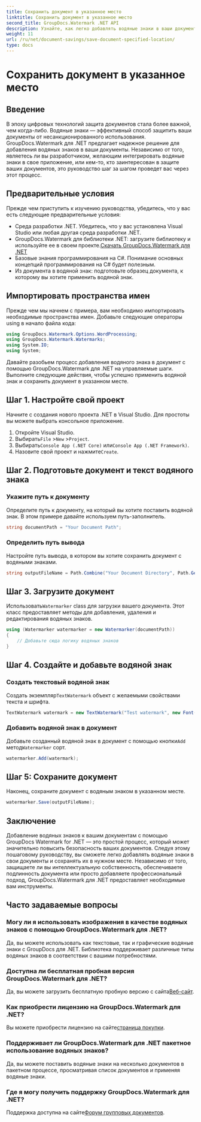 ```yaml
---
title: Сохранить документ в указанное место
linktitle: Сохранить документ в указанное место
second_title: GroupDocs.Watermark .NET API
description: Узнайте, как легко добавлять водяные знаки в ваши документы с помощью GroupDocs.Watermark для .NET, с помощью этого пошагового руководства. Повысьте безопасность документов.
weight: 11
url: /ru/net/document-savings/save-document-specified-location/
type: docs
---
```

# Сохранить документ в указанное место

## Введение
В эпоху цифровых технологий защита документов стала более важной, чем когда-либо. Водяные знаки — эффективный способ защитить ваши документы от несанкционированного использования. GroupDocs.Watermark для .NET предлагает надежное решение для добавления водяных знаков в ваши документы. Независимо от того, являетесь ли вы разработчиком, желающим интегрировать водяные знаки в свое приложение, или кем-то, кто заинтересован в защите ваших документов, это руководство шаг за шагом проведет вас через этот процесс.
## Предварительные условия
Прежде чем приступить к изучению руководства, убедитесь, что у вас есть следующие предварительные условия:
- Среда разработки .NET. Убедитесь, что у вас установлена Visual Studio или любая другая среда разработки .NET.
-  GroupDocs.Watermark для библиотеки .NET: загрузите библиотеку и используйте ее в своем проекте.[Скачать GroupDocs.Watermark для .NET](https://releases.groupdocs.com/Watermark/net/)
- Базовые знания программирования на C#. Понимание основных концепций программирования на C# будет полезным.
- Из документа в водяной знак: подготовьте образец документа, к которому вы хотите применить водяной знак.
## Импортировать пространства имен
Прежде чем мы начнем с примера, вам необходимо импортировать необходимые пространства имен. Добавьте следующие операторы using в начало файла кода:
```csharp
using GroupDocs.Watermark.Options.WordProcessing;
using GroupDocs.Watermark.Watermarks;
using System.IO;
using System;
```
Давайте разобьем процесс добавления водяного знака в документ с помощью GroupDocs.Watermark для .NET на управляемые шаги. Выполните следующие действия, чтобы успешно применить водяной знак и сохранить документ в указанном месте.
## Шаг 1. Настройте свой проект
Начните с создания нового проекта .NET в Visual Studio. Для простоты вы можете выбрать консольное приложение.
1. Откройте Visual Studio.
2.  Выбирать`File` >`New` >`Project`.
3.  Выбирать`Console App (.NET Core)` или`Console App (.NET Framework)`.
4.  Назовите свой проект и нажмите`Create`.

## Шаг 2. Подготовьте документ и текст водяного знака
### Укажите путь к документу
Определите путь к документу, на который вы хотите поставить водяной знак. В этом примере давайте используем путь-заполнитель.
```csharp
string documentPath = "Your Document Path";
```
### Определить путь вывода
Настройте путь вывода, в котором вы хотите сохранить документ с водяными знаками.
```csharp
string outputFileName = Path.Combine("Your Document Directory", Path.GetFileName(documentPath));
```
## Шаг 3. Загрузите документ
 Использовать`Watermarker` class для загрузки вашего документа. Этот класс предоставляет методы для добавления, удаления и редактирования водяных знаков.
```csharp
using (Watermarker watermarker = new Watermarker(documentPath))
{
    // Добавьте сюда логику водяных знаков
}
```
## Шаг 4. Создайте и добавьте водяной знак

### Создать текстовый водяной знак
 Создать экземпляр`TextWatermark` объект с желаемыми свойствами текста и шрифта.
```csharp
TextWatermark watermark = new TextWatermark("Test watermark", new Font("Arial", 12));
```
### Добавить водяной знак в документ
 Добавьте созданный водяной знак в документ с помощью кнопки`Add` метод`Watermarker` сорт.
```csharp
watermarker.Add(watermark);
```
## Шаг 5: Сохраните документ
Наконец, сохраните документ с водяным знаком в указанном месте.
```csharp
watermarker.Save(outputFileName);
```
## Заключение
Добавление водяных знаков к вашим документам с помощью GroupDocs Watermark for .NET — это простой процесс, который может значительно повысить безопасность ваших документов. Следуя этому пошаговому руководству, вы сможете легко добавлять водяные знаки в свои документы и сохранять их в нужном месте. Независимо от того, защищаете ли вы интеллектуальную собственность, обеспечиваете подлинность документа или просто добавляете профессиональный подход, GroupDocs.Watermark для .NET предоставляет необходимые вам инструменты.
## Часто задаваемые вопросы
### Могу ли я использовать изображения в качестве водяных знаков с помощью GroupDocs.Watermark для .NET?
Да, вы можете использовать как текстовые, так и графические водяные знаки с GroupDocs для .NET. Библиотека поддерживает различные типы водяных знаков в соответствии с вашими потребностями.
### Доступна ли бесплатная пробная версия GroupDocs.Watermark для .NET?
 Да, вы можете загрузить бесплатную пробную версию с сайта[Веб-сайт](https://releases.groupdocs.com/).
### Как приобрести лицензию на GroupDocs.Watermark для .NET?
 Вы можете приобрести лицензию на сайте[страница покупки](https://purchase.groupdocs.com/buy).
### Поддерживает ли GroupDocs.Watermark для .NET пакетное использование водяных знаков?
Да, вы можете поставить водяные знаки на несколько документов в пакетном процессе, просматривая список документов и применяя водяные знаки.
### Где я могу получить поддержку GroupDocs.Watermark для .NET?
 Поддержка доступна на сайте[Форум групповых документов](https://forum.groupdocs.com/c/watermark/19).